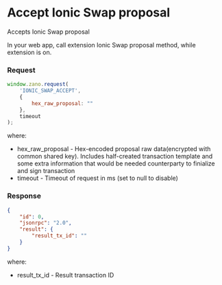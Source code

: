 # Accept Ionic Swap proposal

Accepts Ionic Swap proposal

In your web app, call extension Ionic Swap proposal method, while extension is on.

### Request

```jsx
window.zano.request(
	'IONIC_SWAP_ACCEPT', 
	{
		hex_raw_proposal: ""
	}, 
	timeout
);
```

where:

- hex_raw_proposal - Hex-encoded proposal raw data(encrypted with common shared key). Includes half-created transaction template and some extra information that would be needed counterparty to finialize and sign transaction
- timeout - Timeout of request in ms (set to null to disable)

### Response

```json
{
	"id": 0,
	"jsonrpc": "2.0",
	"result": {
		"result_tx_id": ""
	}
}
```

where:

- result_tx_id - Result transaction ID